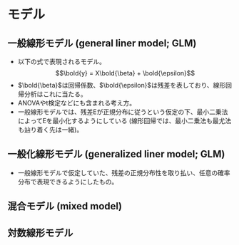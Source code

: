 # モデル
## 一般線形モデル (general liner model; GLM)
- 以下の式で表現されるモデル。
$$\bold{y} = X\bold{\beta} + \bold{\epsilon}$$
- $\bold{\beta}$は回帰係数、$\bold{\epsilon}$は残差を表しており、線形回帰分析はこれに当たる。
- ANOVAやt検定などにも含まれる考え方。
- 一般線形モデルでは、残差Eが正規分布に従うという仮定の下、最小二乗法によってEを最小化するようにしている (線形回帰では、最小二乗法も最尤法も辿り着く先は一緒)。



## 一般化線形モデル (generalized liner model; GLM)
- 一般線形モデルで仮定していた、残差の正規分布性を取り払い、任意の確率分布で表現できるようにしたもの。




## 混合モデル (mixed model)



## 対数線形モデル
